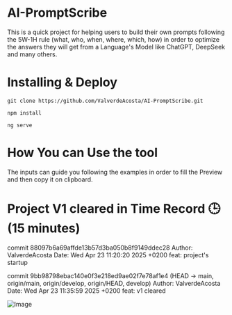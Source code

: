 # AI-PromptScribe
This is a quick project for helping users to build their own prompts following the 5W-1H rule (what, who, when, where, which, how) in order to optimize the answers they will get from a Language's Model like ChatGPT, DeepSeek and many others.

# Installing & Deploy
`git clone https://github.com/ValverdeAcosta/AI-PromptScribe.git`

`npm install`

`ng serve`

# How You can Use the tool
The inputs can guide you following the examples in order to fill the Preview and then copy it on clipboard.

# Project V1 cleared in Time Record 🕒 (15 minutes)
commit 88097b6a69affde13b57d3ba050b8f9149ddec28
Author: ValverdeAcosta
Date:   Wed Apr 23 11:20:20 2025 +0200
feat: project's startup

commit 9bb98798ebac140e0f3e218ed9ae02f7e78af1e4 (HEAD -> main, origin/main, origin/develop, origin/HEAD, develop)
Author: ValverdeAcosta
Date:   Wed Apr 23 11:35:59 2025 +0200
feat: v1 cleared


![Image](https://github.com/user-attachments/assets/ff7ac8fe-1db8-4277-94f0-31f979419ed0)
